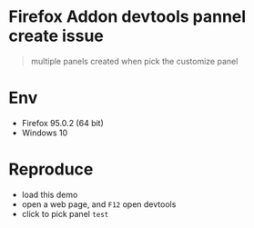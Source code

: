 # Firefox Addon devtools pannel create issue
> multiple panels created when pick the customize panel

# Env
- Firefox 95.0.2 (64 bit)
- Windows 10

# Reproduce
- load this demo
- open a web page, and `F12` open devtools
- click to pick panel `test`
